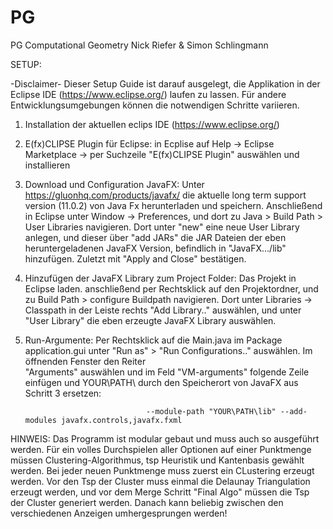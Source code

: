 # PG
PG Computational Geometry 
Nick Riefer &amp; Simon Schlingmann

SETUP:

-Disclaimer-  Dieser Setup Guide ist darauf ausgelegt, die Applikation in der Eclipse IDE (https://www.eclipse.org/) laufen zu lassen. 
              Für andere Entwicklungsumgebungen können die notwendigen Schritte variieren.
              
           


1. Installation der aktuellen eclips IDE (https://www.eclipse.org/)

2. E(fx)CLIPSE Plugin für Eclipse: in Ecplise auf Help -> Eclipse Marketplace -> per Suchzeile "E(fx)CLIPSE Plugin" auswählen und installieren

3. Download und Configuration JavaFX: Unter https://gluonhq.com/products/javafx/ die aktuelle long term support version (11.0.2) von Java Fx herunterladen und speichern. 
   Anschließend in Eclipse unter Window -> Preferences, und dort zu Java > Build Path > User Libraries navigieren. Dort unter "new" eine neue User Library anlegen, und
   dieser über "add JARs" die JAR Dateien der eben heruntergeladenen JavaFX Version, befindlich in "JavaFX.../lib" hinzufügen. Zuletzt mit "Apply and Close" bestätigen.

4. Hinzufügen der JavaFX Library zum Project Folder: Das Projekt in Eclipse laden. anschließend per Rechtsklick auf den Projektordner, und zu Build Path > configure
   Buildpath navigieren. Dort unter Libraries -> Classpath in der Leiste rechts "Add Library.." auswählen, und unter "User Library" die eben erzeugte JavaFX Library
   auswählen.
   
5. Run-Argumente: Per Rechtsklick auf die Main.java im Package application.gui unter "Run as" > "Run Configurations.." auswählen. Im öffnenden Fenster den Reiter   
   "Arguments" auswählen und im Feld "VM-arguments" folgende Zeile einfügen und YOUR\PATH\ durch den Speicherort von JavaFX aus Schritt 3 ersetzen: 
   
                                  --module-path "YOUR\PATH\lib" --add-modules javafx.controls,javafx.fxml
                                  


HINWEIS: Das Programm ist modular gebaut und muss auch so ausgeführt werden. Für ein volles Durchspielen aller Optionen auf einer Punktmenge müssen Clustering-Algorithmus, tsp Heuristik und Kantenbasis gewählt werden. Bei jeder neuen Punktmenge muss zuerst ein CLustering erzeugt werden. Vor den Tsp der Cluster muss einmal die Delaunay Triangulation erzeugt werden, und vor dem Merge Schritt "Final Algo" müssen die Tsp der Cluster generiert werden. Danach kann beliebig zwischen den verschiedenen Anzeigen umhergesprungen werden!

